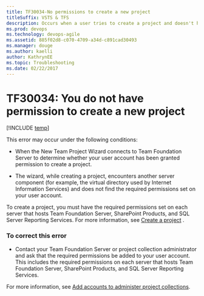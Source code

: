 ```yaml
---
title: TF30034-No permissions to create a new project 
titleSuffix: VSTS & TFS
description: Occurs when a user tries to create a project and doesn't have the required permissions
ms.prod: devops
ms.technology: devops-agile
ms.assetid: 885f02d8-c070-4709-a34d-c891cad30493
ms.manager: douge
ms.author: kaelli
author: KathrynEE
ms.topic: Troubleshooting
ms.date: 02/22/2017
---
```



# TF30034: You do not have permission to create a new project

[!INCLUDE [temp](../../../_shared/dev15-version-header.md)]

This error may occur under the following conditions:  
  
-   When the New Team Project Wizard connects to Team Foundation Server to determine whether your user account has been granted permission to create a project.  
  
-   The wizard, while creating a project, encounters another server component (for example, the virtual directory used by Internet Information Services) and does not find the required permissions set on your user account.    
  
 To create a project, you must have the required permissions set on each server that hosts Team Foundation Server, SharePoint Products, and SQL Server Reporting Services. For more information, see [Create a project](../../../../organizations/projects/create-project.md) .  
  
### To correct this error  
  
-   Contact your Team Foundation Server or project collection administrator and ask that the required permissions be added to your user account. This includes the required permissions on each server that hosts Team Foundation Server, SharePoint Products, and SQL Server Reporting Services.  
  
For more information, see [Add accounts to administer project collections](../../../../organizations/security/set-project-collection-level-permissions.md).  
  